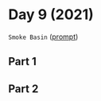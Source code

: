 # Day 9 (2021)

`Smoke Basin` ([prompt](https://adventofcode.com/2021/day/9))

## Part 1

## Part 2

